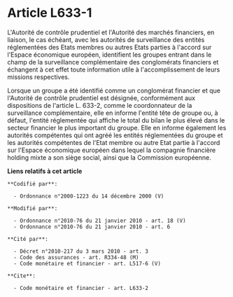 # Article L633-1

L'Autorité de contrôle prudentiel et l'Autorité des marchés financiers, en liaison, le cas échéant, avec les autorités de
surveillance des entités réglementées des Etats membres ou autres Etats parties à l'accord sur l'Espace économique européen,
identifient les groupes entrant dans le champ de la surveillance complémentaire des conglomérats financiers et échangent à
cet effet toute information utile à l'accomplissement de leurs missions respectives. 

Lorsque un groupe a été identifié comme un conglomérat financier et que l'Autorité de contrôle prudentiel est désignée,
conformément aux dispositions de l'article L. 633-2, comme le coordonnateur de la surveillance complémentaire, elle en
informe l'entité tête de groupe ou, à défaut, l'entité réglementée qui affiche le total du bilan le plus élevé dans le
secteur financier le plus important du groupe. Elle en informe également les autorités compétentes qui ont agréé les entités
réglementées du groupe et les autorités compétentes de l'Etat membre ou autre Etat partie à l'accord sur l'Espace économique
européen dans lequel la compagnie financière holding mixte a son siège social, ainsi que la Commission européenne.

**Liens relatifs à cet article**

	**Codifié par**:

	  - Ordonnance n°2000-1223 du 14 décembre 2000 (V)

	**Modifié par**:

	  - Ordonnance n°2010-76 du 21 janvier 2010 - art. 18 (V)
	  - Ordonnance n°2010-76 du 21 janvier 2010 - art. 6

	**Cité par**:

	  - Décret n°2010-217 du 3 mars 2010 - art. 3
	  - Code des assurances - art. R334-48 (M)
	  - Code monétaire et financier - art. L517-6 (V)

	**Cite**:

	  - Code monétaire et financier - art. L633-2
